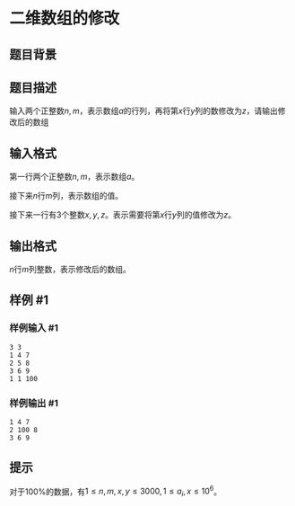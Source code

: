 # 二维数组的修改

## 题目背景

## 题目描述

输入两个正整数$n,m$，表示数组$a$的行列，再将第$x$行$y$列的数修改为$z$，请输出修改后的数组

## 输入格式

第一行两个正整数$n,m$，表示数组$a$。

接下来$n$行$m$列，表示数组的值。

接下来一行有$3$个整数$x, y, z$。表示需要将第$x$行$y$列的值修改为$z$。

## 输出格式

$n$行$m$列整数，表示修改后的数组。

## 样例 #1

### 样例输入 #1

```
3 3
1 4 7
2 5 8
3 6 9
1 1 100
```

### 样例输出 #1

```
1 4 7
2 100 8
3 6 9
```

## 提示

对于$100\%$的数据，有$1 \leq n, m, x, y \leq 3000, 1 \leq a_i,x \leq 10^6$。